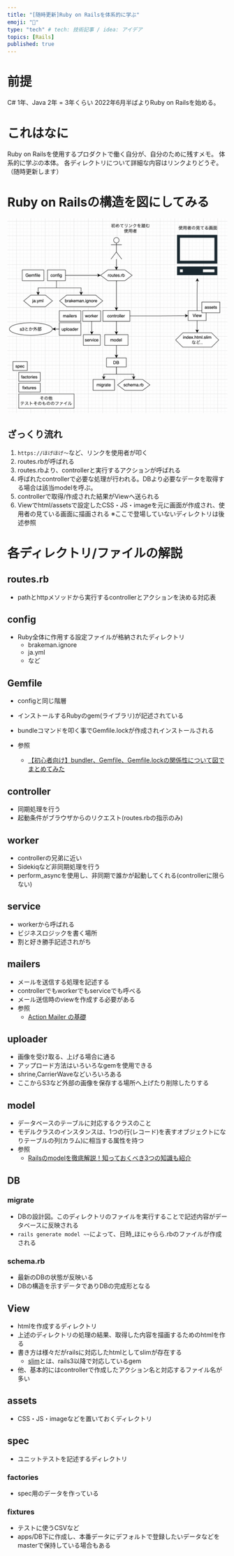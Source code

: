 ```yaml
---
title: "[随時更新]Ruby on Railsを体系的に学ぶ"
emoji: "💎"
type: "tech" # tech: 技術記事 / idea: アイデア
topics: [Rails]
published: true
---
```

# 前提

C# 1年、Java 2年 = 3年くらい
2022年6月半ばよりRuby on Railsを始める。

# これはなに

Ruby on Railsを使用するプロダクトで働く自分が、自分のために残すメモ。
体系的に学ぶの本体。
各ディレクトリについて詳細な内容はリンクよりどうぞ。（随時更新します）

# Ruby on Railsの構造を図にしてみる
![](/images/rails_dir.png)

## ざっくり流れ
1. `https://ほげほげ〜`など、リンクを使用者が叩く
2. routes.rbが呼ばれる
3. routes.rbより、controllerと実行するアクションが呼ばれる
4. 呼ばれたcontrollerで必要な処理が行われる。DBより必要なデータを取得する場合は該当modelを呼ぶ。
5. controllerで取得/作成された結果がViewへ送られる
5. Viewでhtml/assetsで設定したCSS・JS・imageを元に画面が作成され、使用者の見ている画面に描画される
※ここで登場していないディレクトリは後述参照

# 各ディレクトリ/ファイルの解説
## routes.rb
- pathとhttpメソッドから実行するcontrollerとアクションを決める対応表

## config
- Ruby全体に作用する設定ファイルが格納されたディレクトリ
    - brakeman.ignore
    - ja.yml
    - など

## Gemfile
- configと同じ階層
- インストールするRubyのgem(ライブラリ)が記述されている
- bundleコマンドを叩く事でGemfile.lockが作成されインストールされる

- 参照
    - [【初心者向け】bundler、Gemfile、Gemfile.lockの関係性について図でまとめてみた](https://qiita.com/nishina555/items/1b343d368c5ecec6aecf)

## controller
- 同期処理を行う
- 起動条件がブラウザからのリクエスト(routes.rbの指示のみ)

## worker
- controllerの兄弟に近い
- Sidekiqなど非同期処理を行う
- perform_asyncを使用し、非同期で誰かが起動してくれる(controllerに限らない)

## service
- workerから呼ばれる
- ビジネスロジックを書く場所
- 割と好き勝手記述されがち

## mailers
- メールを送信する処理を記述する
- controllerでもworkerでもserviceでも呼べる
- メール送信時のviewを作成する必要がある
- 参照
    - [Action Mailer の基礎](https://railsguides.jp/action_mailer_basics.html)

## uploader
- 画像を受け取る、上げる場合に通る
- アップロード方法はいろいろなgemを使用できる
- shrine,CarrierWaveなどいろいろある
- ここからS3など外部の画像を保存する場所へ上げたり削除したりする

## model
- データベースのテーブルに対応するクラスのこと
- モデルクラスのインスタンスは、1つの行(レコード)を表すオブジェクトになりテーブルの列(カラム)に相当する属性を持つ
- 参照
    - [Railsのmodelを徹底解説！知っておくべき3つの知識も紹介](https://udemy.benesse.co.jp/development/system/rails-model.html)

## DB
### migrate
- DBの設計図。このディレクトリのファイルを実行することで記述内容がデータベースに反映される
- `rails generate model ~~`によって、日時_ほにゃらら.rbのファイルが作成される

### schema.rb
- 最新のDBの状態が反映いる
- DBの構造を示すデータでありDBの完成形となる

## View
- htmlを作成するディレクトリ
- 上述のディレクトリの処理の結果、取得した内容を描画するためのhtmlを作る
- 書き方は様々だがrailsに対応したhtmlとしてslimが存在する
    - [slim](https://github.com/slim-template/slim/blob/master/README.jp.md)とは、rails3以降で対応しているgem
- 他、基本的にはcontrollerで作成したアクション名と対応するファイル名が多い

## assets
- CSS・JS・imageなどを置いておくディレクトリ

## spec
- ユニットテストを記述するディレクトリ
### factories
- spec用のデータを作っている
### fixtures
- テストに使うCSVなど
- apps/DB下に作成し、本番データにデフォルトで登録したいデータなどをmasterで保持している場合もある
